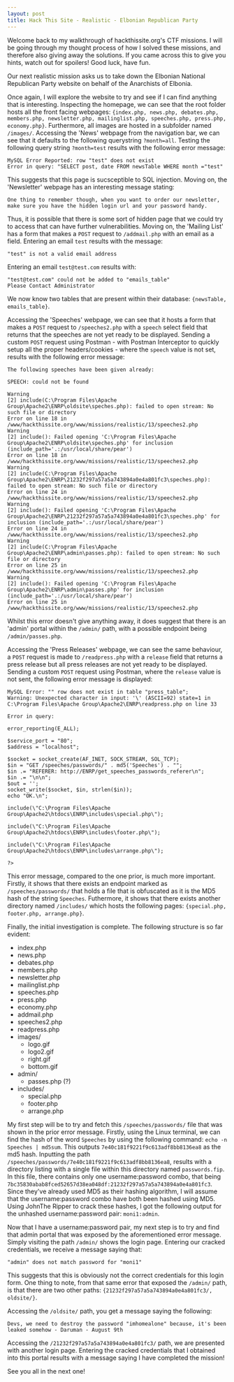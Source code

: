 ```yaml
---
layout: post
title: Hack This Site - Realistic - Elbonian Republican Party
---
```


Welcome back to my walkthrough of hackthissite.org's CTF missions. I will be going through my thought process of how I solved these missions, and therefore also giving away the solutions. If you came across this to give you hints, watch out for spoilers! Good luck, have fun.

Our next realistic mission asks us to take down the Elbonian National Republican Party website on behalf of the Anarchists of Elbonia. 

Once again, I will explore the website to try and see if I can find anything that is interesting. Inspecting the homepage, we can see that the root folder hosts all the front facing webpages: `{index.php, news.php, debates.php, members.php, newsletter.php, mailinglist.php, speeches.php, press.php, economy.php}`. Furthermore, all images are hosted in a subfolder named `/images/`. Accessing the 'News' webpage from the navigation bar, we can see that it defaults to the following querystring `?month=all`. Testing the following query string `?month=test` results with the following error message: 
```
MySQL Error Reported: row "test" does not exist
Error in query: "SELECT post, date FROM newsTable WHERE month ="test"
```
This suggests that this page is sucsceptible to SQL injection. Moving on, the 'Newsletter' webpage has an interesting message stating:
```
One thing to remember though, when you want to order our newsletter, make sure you have the hidden login url and your password handy.
```
Thus, it is possible that there is some sort of hidden page that we could try to access that can have further vulnerabilities. Moving on, the 'Mailing List' has a form that makes a `POST` request to `/addmail.php` with an email as a field. Entering an email `test` results with the message:
```
"test" is not a valid email address
```
Entering an email `test@test.com` results with:
```
"test@test.com" could not be added to "emails_table"
Please Contact Administrator
```
We now know two tables that are present within their database: `{newsTable, emails_table}`. 

Accessing the 'Speeches' webpage, we can see that it hosts a form that makes a `POST` request to `/speeches2.php` with a `speech` select field that returns that the speeches are not yet ready to be displayed. Sending a custom `POST` request using Postman - with Postman Interceptor to quickly setup all the proper headers/cookies - where the `speech` value is not set, results with the following error message:
```
The following speeches have been given already:

SPEECH: could not be found

Warning
[2] include(C:\Program Files\Apache Group\Apache2\ENRP\oldsite\speches.php): failed to open stream: No such file or directory
Error on line 18 in /www/hackthissite.org/www/missions/realistic/13/speeches2.php
Warning
[2] include(): Failed opening 'C:\Program Files\Apache Group\Apache2\ENRP\oldsite\speches.php' for inclusion (include_path='.:/usr/local/share/pear')
Error on line 18 in /www/hackthissite.org/www/missions/realistic/13/speeches2.php
Warning
[2] include(C:\Program Files\Apache Group\Apache2\ENRP\21232f297a57a5a743894a0e4a801fc3\speches.php): failed to open stream: No such file or directory
Error on line 24 in /www/hackthissite.org/www/missions/realistic/13/speeches2.php
Warning
[2] include(): Failed opening 'C:\Program Files\Apache Group\Apache2\ENRP\21232f297a57a5a743894a0e4a801fc3\speches.php' for inclusion (include_path='.:/usr/local/share/pear')
Error on line 24 in /www/hackthissite.org/www/missions/realistic/13/speeches2.php
Warning
[2] include(C:\Program Files\Apache Group\Apache2\ENRP\admin\passes.php): failed to open stream: No such file or directory
Error on line 25 in /www/hackthissite.org/www/missions/realistic/13/speeches2.php
Warning
[2] include(): Failed opening 'C:\Program Files\Apache Group\Apache2\ENRP\admin\passes.php' for inclusion (include_path='.:/usr/local/share/pear')
Error on line 25 in /www/hackthissite.org/www/missions/realistic/13/speeches2.php
``` 
Whilst this error doesn't give anything away, it does suggest that there is an 'admin' portal within the `/admin/` path, with a possible endpoint being `/admin/passes.php`.

Accessing the 'Press Releases' webpage, we can see the same behaviour, a `POST` request is made to `/readpress.php` with a `release` field that returns a press release but all press releases are not yet ready to be displayed. Sending a custom `POST` request using Postman, where the `release` value is not sent, the following error message is displayed:
```
MySQL Error: "" row does not exist in table "press_table";
Warning: Unexpected character in input: '\' (ASCII=92) state=1 in C:\Program Files\Apache Group\Apache2\ENRP\readpress.php on line 33

Error in query:

error_reporting(E_ALL);

$service_port = "80";
$address = "localhost";

$socket = socket_create(AF_INET, SOCK_STREAM, SOL_TCP);
$in = "GET /speeches/passwords/" . md5('Speeches') . "";
$in .= "REFERER: http://ENRP/get_speeches_passwords_referer\n";
$in .= "\n\n";
$out = '';
socket_write($socket, $in, strlen($in));
echo "OK.\n";

include(\"C:\Program Files\Apache Group\Apache2\htdocs\ENRP\includes\special.php\");

include(\"C:\Program Files\Apache Group\Apache2\htdocs\ENRP\includes\footer.php\");

include(\"C:\Program Files\Apache Group\Apache2\htdocs\ENRP\includes\arrange.php\");

?>
```
This error message, compared to the one prior, is much more important. Firstly, it shows that there exists an endpoint marked as `/speeches/passwords/` that holds a file that is obfuscated as it is the MD5 hash of the string `Speeches`. Futhermore, it shows that there exists another directory named `/includes/` which hosts the following pages: `{special.php, footer.php, arrange.php}`.

Finally, the initial investigation is complete. The following structure is so far evident:
- index.php
- news.php
- debates.php
- members.php
- newsletter.php
- mailinglist.php
- speeches.php
- press.php
- economy.php
- addmail.php
- speeches2.php
- readpress.php
- images/
  - logo.gif
  - logo2.gif
  - right.gif
  - bottom.gif
- admin/
  - passes.php (?)
- includes/
  - special.php
  - footer.php
  - arrange.php

My first step will be to try and fetch this `/speeches/passwords/` file that was shown in the prior error message. Firstly, using the Linux terminal, we can find the hash of the word `Speeches` by using the following command: `echo -n Speeches | md5sum`. This outputs `7e40c181f9221f9c613adf8bb8136ea8` as the md5 hash. Inputting the path `/speeches/passwords/7e40c181f9221f9c613adf8bb8136ea8`, results with a directory listing with a single file within this directory named `passwords.fip`. In this file, there contains only one username:password combo, that being `7bc35830abab8fced52657d38ea048df:21232f297a57a5a743894a0e4a801fc3`. Since they've already used MD5 as their hashing algorithm, I will assume that the username:password combo have both been hashed using MD5. Using JohnThe Ripper to crack these hashes, I got the following output for the unhashed username:password pair: `moni1:admin`.

Now that I have a username:password pair, my next step is to try and find that admin portal that was exposed by the aforementioned error message. Simply visiting the path `/admin/` shows the login page. Entering our cracked credentials, we receive a message saying that:
```
"admin" does not match password for "moni1"
```
This suggests that this is obviously not the correct credentials for this login form. One thing to note, from that same error that exposed the `/admin/` path, is that there are two other paths: `{21232f297a57a5a743894a0e4a801fc3/, oldsite/}`.

Accessing the `/oldsite/` path, you get a message saying the following:
```
Devs, we need to destroy the password "imhomealone" because, it's been leaked somehow - Daruman - August 9th
```

Accessing the `/21232f297a57a5a743894a0e4a801fc3/` path, we are presented with another login page. Entering the cracked credentials that I obtained into this portal results with a message saying I have completed the mission!

See you all in the next one!